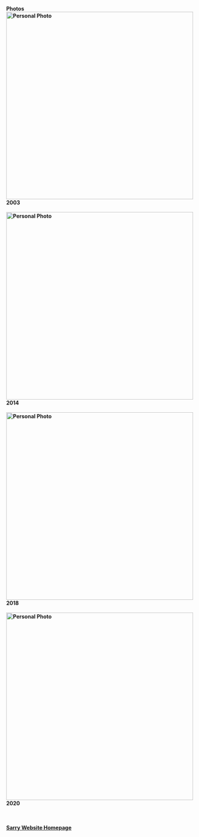<strong>Photos<strong>
<br>
<img alt="Personal Photo" src="https://github.com/steenblikrs/2021-Spring-Studio/blob/gh-pages/students/Sarry/%E5%BE%AE%E4%BF%A1%E5%9B%BE%E7%89%87_20210304110631.jpg?raw=true" width="500">
<br>2003
<br>
<br><img alt="Personal Photo" src="https://github.com/steenblikrs/2021-Spring-Studio/blob/gh-pages/students/Sarry/%E5%BE%AE%E4%BF%A1%E5%9B%BE%E7%89%87_20210304110637.jpg?raw=true" width="500">
<br>2014
<br>
<br><img alt="Personal Photo" src="https://github.com/steenblikrs/2021-Spring-Studio/blob/gh-pages/students/Sarry/%E5%BE%AE%E4%BF%A1%E5%9B%BE%E7%89%87_20210304110640.jpg?raw=true" width="500">
<br>2018
<br>
<br><img alt="Personal Photo" src="https://github.com/steenblikrs/2021-Spring-Studio/blob/gh-pages/students/Sarry/%E5%BE%AE%E4%BF%A1%E5%9B%BE%E7%89%87_20210304110628.jpg?raw=true" width="500">
<br>2020
  
  
  <br> <br>
[Sarry Website Homepage](https://steenblikrs.github.io/2021-Spring-Studio/students/Sarry/index)

